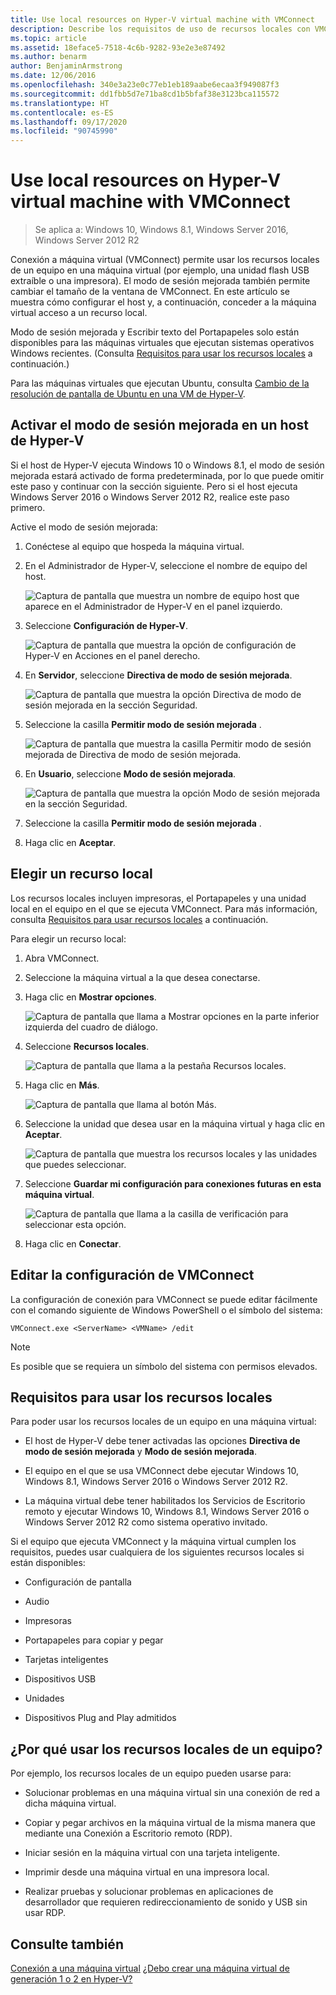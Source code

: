```yaml
---
title: Use local resources on Hyper-V virtual machine with VMConnect
description: Describe los requisitos de uso de recursos locales con VMConnect.
ms.topic: article
ms.assetid: 18eface5-7518-4c6b-9282-93e2e3e87492
ms.author: benarm
author: BenjaminArmstrong
ms.date: 12/06/2016
ms.openlocfilehash: 340e3a23e0c77eb1eb189aabe6ecaa3f949087f3
ms.sourcegitcommit: dd1fbb5d7e71ba8cd1b5bfaf38e3123bca115572
ms.translationtype: HT
ms.contentlocale: es-ES
ms.lasthandoff: 09/17/2020
ms.locfileid: "90745990"
---
```

# <a name="use-local-resources-on-hyper-v-virtual-machine-with-vmconnect"></a>Use local resources on Hyper-V virtual machine with VMConnect

>Se aplica a: Windows 10, Windows 8.1, Windows Server 2016, Windows Server 2012 R2

Conexión a máquina virtual (VMConnect) permite usar los recursos locales de un equipo en una máquina virtual (por ejemplo, una unidad flash USB extraíble o una impresora). El modo de sesión mejorada también permite cambiar el tamaño de la ventana de VMConnect. En este artículo se muestra cómo configurar el host y, a continuación, conceder a la máquina virtual acceso a un recurso local.

Modo de sesión mejorada y Escribir texto del Portapapeles solo están disponibles para las máquinas virtuales que ejecutan sistemas operativos Windows recientes. \(Consulta [Requisitos para usar los recursos locales](#requirements-for-using-local-resources) a continuación.\)

Para las máquinas virtuales que ejecutan Ubuntu, consulta [Cambio de la resolución de pantalla de Ubuntu en una VM de Hyper-V](/archive/blogs/virtual_pc_guy/changing-ubuntu-screen-resolution-in-a-hyper-v-vm).

## <a name="turn-on-enhanced-session-mode-on-a-hyper-v-host"></a>Activar el modo de sesión mejorada en un host de Hyper-V
Si el host de Hyper-V ejecuta Windows 10 o Windows 8.1, el modo de sesión mejorada estará activado de forma predeterminada, por lo que puede omitir este paso y continuar con la sección siguiente. Pero si el host ejecuta Windows Server 2016 o Windows Server 2012 R2, realice este paso primero.

Active el modo de sesión mejorada:

1.  Conéctese al equipo que hospeda la máquina virtual.

2.  En el Administrador de Hyper-V, seleccione el nombre de equipo del host.

    ![Captura de pantalla que muestra un nombre de equipo host que aparece en el Administrador de Hyper-V en el panel izquierdo.](media/Hyper-V-HyperVManager-HostNameSelected.png)

3.  Seleccione **Configuración de Hyper-V**.

    ![Captura de pantalla que muestra la opción de configuración de Hyper-V en Acciones en el panel derecho.](media/HyperV-ActionsHyperVSettings.png)

4.  En **Servidor**, seleccione **Directiva de modo de sesión mejorada**.

    ![Captura de pantalla que muestra la opción Directiva de modo de sesión mejorada en la sección Seguridad.](media/Hyper-V-Settings-ServerEnhancedSessionModePolicy.png)

5.  Seleccione la casilla **Permitir modo de sesión mejorada** .

    ![Captura de pantalla que muestra la casilla Permitir modo de sesión mejorada de Directiva de modo de sesión mejorada.](media/Hyper-V-Settings-EnhancedSessionModePolicyCheckBox.png)

6.  En **Usuario**, seleccione **Modo de sesión mejorada**.

    ![Captura de pantalla que muestra la opción Modo de sesión mejorada en la sección Seguridad. ](media/Hyper-V-Settings-UserEnhancedSessionMode.png)

7.  Seleccione la casilla **Permitir modo de sesión mejorada** .

8.  Haga clic en **Aceptar**.

## <a name="choose-a-local-resource"></a>Elegir un recurso local

Los recursos locales incluyen impresoras, el Portapapeles y una unidad local en el equipo en el que se ejecuta VMConnect. Para más información, consulta [Requisitos para usar recursos locales](#requirements-for-using-local-resources) a continuación.

Para elegir un recurso local:

1.  Abra VMConnect.

2.  Seleccione la máquina virtual a la que desea conectarse.

3.  Haga clic en **Mostrar opciones**.

    ![Captura de pantalla que llama a Mostrar opciones en la parte inferior izquierda del cuadro de diálogo.](media/HyperV-VMConnect-DisplayConfig.png)

4.  Seleccione **Recursos locales**.

    ![Captura de pantalla que llama a la pestaña Recursos locales.](media/HyperV-VMConnect-DisplayConfig-LocalResources.png)

5.  Haga clic en **Más**.

    ![Captura de pantalla que llama al botón Más.](media/HyperV-VMConnect-DisplayConfig-LocalResourcesMore.png)

6.  Seleccione la unidad que desea usar en la máquina virtual y haga clic en **Aceptar**.

    ![Captura de pantalla que muestra los recursos locales y las unidades que puedes seleccionar.](media/HyperV-VMConnect-Settings-LocalResourcesDrives.png)

7.  Seleccione **Guardar mi configuración para conexiones futuras en esta máquina virtual**.

    ![Captura de pantalla que llama a la casilla de verificación para seleccionar esta opción.](media/HyperV-VMConnect-SaveSettings.png)

8.  Haga clic en **Conectar**.

## <a name="edit-vmconnect-settings"></a>Editar la configuración de VMConnect

La configuración de conexión para VMConnect se puede editar fácilmente con el comando siguiente de Windows PowerShell o el símbolo del sistema:

`VMConnect.exe <ServerName> <VMName> /edit`

> [!Note]
> Es posible que se requiera un símbolo del sistema con permisos elevados.

## <a name="requirements-for-using-local-resources"></a>Requisitos para usar los recursos locales

Para poder usar los recursos locales de un equipo en una máquina virtual:

-   El host de Hyper-V debe tener activadas las opciones **Directiva de modo de sesión mejorada** y **Modo de sesión mejorada**.

-   El equipo en el que se usa VMConnect debe ejecutar Windows 10, Windows 8.1, Windows Server 2016 o Windows Server 2012 R2.

-   La máquina virtual debe tener habilitados los Servicios de Escritorio remoto y ejecutar Windows 10, Windows 8.1, Windows Server 2016 o Windows Server 2012 R2 como sistema operativo invitado.

Si el equipo que ejecuta VMConnect y la máquina virtual cumplen los requisitos, puedes usar cualquiera de los siguientes recursos locales si están disponibles:

-   Configuración de pantalla

-   Audio

-   Impresoras

-   Portapapeles para copiar y pegar

-   Tarjetas inteligentes

-   Dispositivos USB

-   Unidades

-   Dispositivos Plug and Play admitidos

## <a name="why-use-a-computers-local-resources"></a>¿Por qué usar los recursos locales de un equipo?
Por ejemplo, los recursos locales de un equipo pueden usarse para:

-   Solucionar problemas en una máquina virtual sin una conexión de red a dicha máquina virtual.

-   Copiar y pegar archivos en la máquina virtual de la misma manera que mediante una Conexión a Escritorio remoto (RDP).

-   Iniciar sesión en la máquina virtual con una tarjeta inteligente.

-   Imprimir desde una máquina virtual en una impresora local.

-   Realizar pruebas y solucionar problemas en aplicaciones de desarrollador que requieren redireccionamiento de sonido y USB sin usar RDP.

## <a name="see-also"></a>Consulte también
[Conexión a una máquina virtual](/previous-versions/windows/it-pro/windows-server-2008-R2-and-2008/cc742407(v=ws.11))
[¿Debo crear una máquina virtual de generación 1 o 2 en Hyper-V?](../plan/Should-I-create-a-generation-1-or-2-virtual-machine-in-Hyper-V.md)